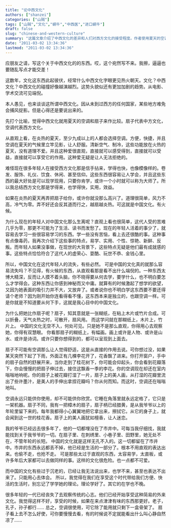 ```yaml
---
title: "论中西文化"
authors: ["shanzei"]
categories: ["山贼"]
tags: ["山贼","文化","蜗牛","中西医","进口蜗牛"]
draft: false
slug: "chinese-and-western-culture"
summary: "这篇文章介绍了中西文化的差异和人们对西方文化的接受程度。作者使用夏天的空调和扇子作为比喻，认为西方文化像空调，方便实用，容易学习，而中国文化则需要更多时间和耐心去理解。年轻人对西方文化更感兴趣，因为它符合他们的虚荣心和个性特点。然而，中国的文化并不容易流失，因为它深奥而神秘，需要更多的学习和理解。"
date: "2011-03-02 13:34:36"
lastmod: "2011-03-02 13:34:36"
---
```


应朋友之请，写这个关于中西文化的的东西。哎，这个宛然写不来。我擦，逼逼也要随乱写点才能交差！

这数年，文化这东西此起彼伏，经常什么中西文化字眼更见热火朝天。文化？中西文化？中西文化的碰撞好像越演越烈。这势头貌似还有更加加剧的趋势。从电影、学术交流可见端倪。

本人愚见，也来谈谈这所谓中西文化。因从未到过西方的任何国家，某些地方难免会捕风捉影。但是心得还是要说出来的。

先打个比喻，觉得中西文化就用夏天的空调和扇子来作比较。扇子代表中方文化，空调代表西方文化。

从直观上看，在炎热的夏天，至少九成以上的人都会选择空调。方便，快捷，并且空调在夏天的气候里立竿见影，让人舒服。清新空气、制冷，这些功能放在火热的夏天，没有道理不爱。并且这种爱很直观，直接就可以感受得到，直接就可以受益，直接就可以享受它的作用。这种爱无疑是让人无法拒绝的。

难怪现在很多年轻人在接受西方文化那是信手拈来，学得也快，也像模像样的。卷发、服饰、礼仪、饮食、休闲、甚至信仰。这些东西很容易让人学会，并且这些东西的最大好处是可以现学现用，只要你肯学，或许一个小时就可以称为大师了。所以我总结西方文化那是学得来，也学得快，实用，效益。

如果在炎热的夏天再弄把扇子给你，或许你就没那么高兴了。道理很简单，风力不高，冷气为零。弄不好还会反其道而行之，越扇越炎热。可这就是中国文化。有火候。

为什么现在的年轻人对中国文化那么生离呢？直观上看也很简单，这代人受的苦难几乎为零，那更不可能为了生活、读书而发愁了。现在的年轻人活着的事少了，就容易去学习一些很容易学习的东西。学一些没有苦恼，看上去还很酷的事。这种事有点像毒药，我再次介绍下这些事的特点，易学、实用、个性、惊艳、新鲜、反叛。而年轻人如果没事做，在现世的大背景下，这些特点无疑是他们最有成就感的事。这些特点恰恰符合了这代人的虚荣心、耍酷、玩世不恭、金钱心里。

所以，中国文化在这代年轻人的流失，有些必然。
可是中国的文化真的就那么容易流失吗？不见得，有火候的东西，从直观看那是看不出什么端倪的。一种东西太博大精深，反而让人摸不着头脑，你不晓得要从何去学，要学什么，也不明白要怎么才学得会。这种东西让你感到神秘而又中庸。就算有的时候激起了想学的欲望，又因为她表面的吸引力并不大，又放弃了。或者说你也不明白学这东西要不要还得请个老师？因为刚开始你连看得看不懂，这东西本来是独立的，也跟空调一样。可是你就是不知道要从何下手，这就是我心目中的中国文化。

为什么把她比作扇子呢？扇子，知其意就是一张糊纸，在粘上木片或竹片合成。可以折叠，天气炎热之时，可散开，扇风用。
而这学问就在那糊纸上，木片上，竹片上。
中国的文化无空不入，何处可见。只是她不是那么直观，你得用心去观察她，你得有双慧眼。
你看那扇子的糊纸上，有幅画。画上或许是人物、或许是山水、或许是诗词。或许只要你想得到的，都可以呈现到上面去。

扇子不可能有空调那么让人觉得舒适，这是从直接的作用去说。可你想过没，如果某天突然下起了下雨，外面正有几棵李花开了，花香飘了进来。你打开窗户，手中的扇子自然的舒展开来，当你走到了桂花树下，你可能会仰起头，你会看到花瓣落下，你会慢慢的把扇子伸过去，接住这飘香一季的李花。你的空调现在却还在室内嗡嗡地响呢。你的扇子上被花瓣打湿了一片，扇子上的美人画，从打湿的花瓣里流出了些许墨汁，是美人的手伸出拿捏花瓣吗？你从何而知。而这时，空调还在嗡嗡地叫。

空调永远只能供你使用，却不可能供你欣赏。它睡在角落里就永远定格了，它只是一架机器。扇子不同，我有一把樟木的扇子，扇子柄已经腊黄，是从我爷爷以上的年轮里留下来的。每年我都得小心翼翼地把它拿出来，擦拭它。从它的身子上，就会闻到这一世的桂花香。扇子上的美人画犹如檀香，让人迷恋。

我的爷爷已经远去很多年了，他的一切都埋没在了市井中。可每当我仔细找，我就能找到关于我爷爷的一切。在扇子里、在刺绣里、小巷子里、田野里，她无处不在，不管年轮的长短。
中国的文化就是这样无孔不入的。这一切都留在了市井中。市井的东西永远都丢不掉，他已经是生活的一部分了。根本不用直观的表达出来。也偷不走，也抢不走。
可是那些太过于直观的东西，太容易学，太直板，或许多年后大家都可以去做同样的事。这样的文化很危险。也一点都不可爱。

而中国的文化有些过于沉老的，已经让我无法说出来，也学不来，甚至也表达不出来了。只能用心去体会。
所以，我觉得在我们在享受这个时代带给我们方便、快活的生活时，别忘记了学学她的理论。理论学好了。其它的在学也不晚。

很多年轻的一代已经丧失了去观察传统的心志。他们已经开始享受这种简易的外来文化。我觉得这样不好，享受的时候，如果在来点津津有味的东西那更好。老子，孔子，孙子都行……
总之，空调很使用，可它除了能用就只剩下一盒骨架了。
扇子看上去不怎么好使，可你要慢慢去看，有的时候说不定就能看出什么叫心静自然凉了……
